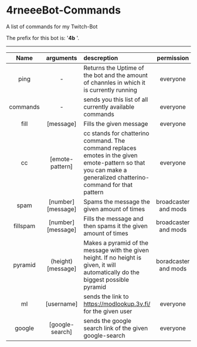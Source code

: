 # 4rneeeBot-Commands
A list of commands for my Twitch-Bot

The prefix for this bot is: '**4b** '.

---
| Name      | arguments                 | descreption   | permission    |
| :-------: | :-----------------------: | :----------   | :----------:  |
|ping       |-|Returns the Uptime of the bot and the amount of channles in which it is currently running | everyone|
|commands|-|sends you this list of all currently available commands|everyone|
| fill      | [message]     |Fills the given message| everyone|
|cc|[emote-pattern]| cc stands for chatterino command. The command replaces emotes in the given emote-pattern so that you can make a generalized chatterino-command for that pattern| everyone|
|spam|[number] [message] |Spams the message the given amount of times|broadcaster and mods|
|fillspam|[number] [message]|Fills the message and then spams it the given amount of times| broadcaster and mods
|pyramid|(height) [message]|Makes a pyramid of the message with the given height. If no height is given, it will automatically do the biggest possible pyramid| boradcaster and mods|
|ml|[username]|sends the link to https://modlookup.3v.fi/ for the given user|everyone|
|google|[google-search]|sends the google search link of the given google-search|everyone|
